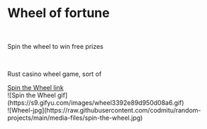 <h1>Wheel of fortune</h1>
<br/>
<p>Spin the wheel to win free prizes</p>
<br/>
<p>Rust casino wheel game, sort of</p>
<a href="https://codmitu.github.io/spin-the-wheel/">Spin the Wheel link</a>
<br/>
![Spin the Wheel gif](https://s9.gifyu.com/images/wheel3392e89d950d08a6.gif)
<br/>
![Wheel-jpg](https://raw.githubusercontent.com/codmitu/random-projects/main/media-files/spin-the-wheel.jpg)

